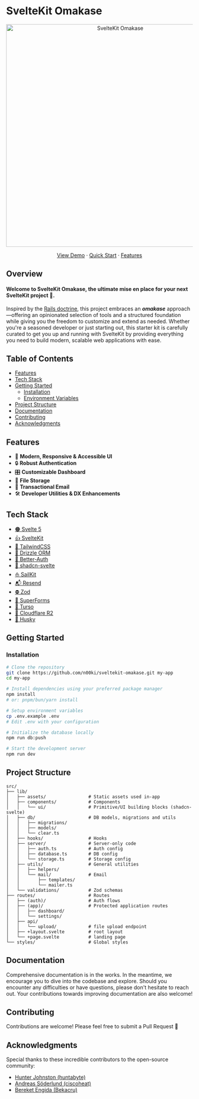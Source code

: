 # SvelteKit Omakase

<div align="center">
  <img src="https://res.cloudinary.com/nshemesh/image/upload/v1745329712/Sveltekit%20Omakase/meta_new.png" alt="SvelteKit Omakase" width="600">

<a href="https://demo.somakase.dev">View Demo</a> ·
<a href="#getting-started">Quick Start</a> ·
<a href="#features">Features</a>

</div>

## Overview

#### Welcome to SvelteKit Omakase, the ultimate mise en place for your next SvelteKit project 🚀.

Inspired by the [Rails doctrine](https://rubyonrails.org/doctrine#omakase), this project embraces an **_omakase_** approach—offering an opinionated selection of tools and a structured foundation while giving you the freedom to customize and extend as needed.
Whether you're a seasoned developer or just starting out, this starter kit is carefully curated to get you up and running with SvelteKit by providing everything you need to build modern, scalable web applications with ease.

## Table of Contents

- [Features](#features)
- [Tech Stack](#tech-stack)
- [Getting Started](#getting-started)
  - [Installation](#installation)
  - [Environment Variables](#environment-variables)
- [Project Structure](#project-structure)
- [Documentation](#documentation)
- [Contributing](#contributing)
- [Acknowledgments](#acknowledgments)

## Features

- 🎨 **Modern, Responsive & Accessible UI**
- 🔒 **Robust Authentication**
- 🎛️ **Customizable Dashboard**
- 📁 **File Storage**
- 📧 **Transactional Email**
- 🛠️ **Developer Utilities & DX Enhancements**

## Tech Stack

- [🟠 Svelte 5](https://svelte.dev/)
- [👍 SvelteKit](https://kit.svelte.dev/)
- [💨 TailwindCSS](https://tailwindcss.com/)
- [💾 Drizzle ORM](https://orm.drizzle.team/)
- [💂 Better-Auth](https://www.better-auth.com/)
- [🎨 shadcn-svelte](https://www.shadcn-svelte.com/)
- [⛵ SailKit](https://sailkit.xyz/)
- [📬 Resend](https://resend.com/)
- [⛔ Zod](https://zod.dev/)
- [📄 SuperForms](https://superforms.rocks/)
- [🐂 Turso](https://turso.tech/)
- [📁 Cloudflare R2](https://www.cloudflare.com/r2/)
- [🐶 Husky](https://typicode.github.io/husky/)

## Getting Started

### Installation

```bash
# Clone the repository
git clone https://github.com/n00ki/sveltekit-omakase.git my-app
cd my-app

# Install dependencies using your preferred package manager
npm install
# or: pnpm/bun/yarn install

# Setup environment variables
cp .env.example .env
# Edit .env with your configuration

# Initialize the database locally
npm run db:push

# Start the development server
npm run dev
```

## Project Structure

```
src/
├── lib/
│   ├── assets/                # Static assets used in-app
│   ├── components/            # Components
│   │   └── ui/                # Primitive/UI building blocks (shadcn-svelte)
│   ├── db/                    # DB models, migrations and utils
│   │   ├── migrations/
│   │   ├── models/
│   │   └── clear.ts
│   ├── hooks/                 # Hooks
│   ├── server/                # Server-only code
│   │   ├── auth.ts            # Auth config
│   │   ├── database.ts        # DB config
│   │   └── storage.ts         # Storage config
│   ├── utils/                 # General utilities
│   │   ├── helpers/
│   │   └── mail/              # Email
│   │       ├── templates/
│   │       └── mailer.ts
│   └── validations/           # Zod schemas
├── routes/                    # Routes
│   ├── (auth)/                # Auth flows
│   ├── (app)/                 # Protected application routes
│   │   ├── dashboard/
│   │   └── settings/
│   ├── api/
│   │   └── upload/            # file upload endpoint
│   ├── +layout.svelte         # root layout
│   └── +page.svelte           # landing page
└── styles/                    # Global styles
```

## Documentation

Comprehensive documentation is in the works. In the meantime, we encourage you to dive into the codebase and explore. Should you encounter any difficulties or have questions, please don't hesitate to reach out. Your contributions towards improving documentation are also welcome!

## Contributing

Contributions are welcome! Please feel free to submit a Pull Request 💪

## Acknowledgments

Special thanks to these incredible contributors to the open-source community:

- [Hunter Johnston (huntabyte)](https://github.com/huntabyte)
- [Andreas Söderlund (ciscoheat)](https://github.com/ciscoheat)
- [Bereket Engida (Bekacru)](https://github.com/Bekacru)

